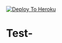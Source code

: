 [![Deploy To Heroku](https://www.herokucdn.com/deploy/button.svg)](https://heroku.com/deploy?template=https://github.com/HKCS04/Test)
# Test-
